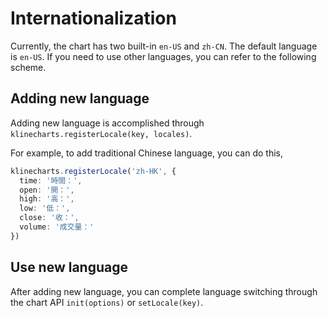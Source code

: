 # Internationalization

Currently, the chart has two built-in `en-US` and `zh-CN`. The default language is `en-US`. If you need to use other languages, you can refer to the following scheme.

## Adding new language
Adding new language is accomplished through `klinecharts.registerLocale(key, locales)`.

For example, to add traditional Chinese language, you can do this,

```typescript
klinecharts.registerLocale('zh-HK', {
  time: '時間：',
  open: '開：',
  high: '高：',
  low: '低：',
  close: '收：',
  volume: '成交量：'
})
```

## Use new language
After adding new language, you can complete language switching through the chart API `init(options)` or `setLocale(key)`.